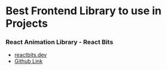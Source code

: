 # Best Frontend Library to use in Projects

### React Animation Library - React Bits
- [reactbits.dev](https://www.reactbits.dev)
- [Github Link](https://github.com/DavidHDev/react-bits)
